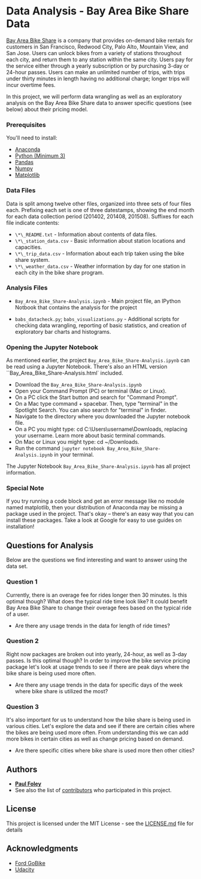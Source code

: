 # Data Analysis - Bay Area Bike Share Data

[Bay Area Bike Share](https://www.fordgobike.com/) is a company that provides on-demand bike rentals for customers in San Francisco, Redwood City, Palo Alto, Mountain View, and San Jose. Users can unlock bikes from a variety of stations throughout each city, and return them to any station within the same city. Users pay for the service either through a yearly subscription or by purchasing 3-day or 24-hour passes. Users can make an unlimited number of trips, with trips under thirty minutes in length having no additional charge; longer trips will incur overtime fees.

In this project, we will perform data wrangling as well as an exploratory analysis on the Bay Area Bike Share data to answer specific questions (see below) about their pricing model.

### Prerequisites
You'll need to install:

* [Anaconda](https://www.continuum.io/downloads)
* [Python (Minimum 3)](https://www.continuum.io/blog/developer-blog/python-3-support-anaconda)
* [Pandas](https://anaconda.org/anaconda/pandas)
* [Numpy](https://anaconda.org/anaconda/numpy)
* [Matplotlib](https://anaconda.org/anaconda/matplotlib)

### Data Files
Data is split among twelve other files, organized into three sets of four files
each. Prefixing each set is one of three datestamps, showing the end month for
each data collection period (201402, 201408, 201508). Suffixes for each file
indicate contents:

* `\*\_README.txt` - Information about contents of data files.
* `\*\_station_data.csv` - Basic information about station locations and
capacities.
* `\*\_trip_data.csv` - Information about each trip taken using the bike share
system.
* `\*\_weather_data.csv` - Weather information by day for one station in each
city in the bike share program.

### Analysis Files
* `Bay_Area_Bike_Share-Analysis.ipynb` - Main project file, an IPython Notbook that contains the analysis for the project

* `babs_datacheck.py`; `babs_visualizations.py` - Additional scripts for checking data wrangling, reporting of basic statistics, and creation of exploratory bar charts and histograms.

### Opening the Jupyter Notebook
As mentioned earlier, the project `Bay_Area_Bike_Share-Analysis.ipynb` can be read using a Jupyter Notebook. There's also an HTML version ``Bay_Area_Bike_Share-Analysis.html` included.

* Download the `Bay_Area_Bike_Share-Analysis.ipynb`
* Open your Command Prompt (PC) or terminal (Mac or Linux).
* On a PC click the Start button and search for "Command Prompt".
* On a Mac type command + spacebar. Then, type "terminal" in the Spotlight Search. You can also search for "terminal" in finder.
* Navigate to the directory where you downloaded the Jupyter notebook file.
* On a PC you might type: cd C:\Users\username\Downloads\, replacing your username. Learn more about basic terminal commands.
* On Mac or Linux you might type: cd ~/Downloads.
* Run the command `jupyter notebook Bay_Area_Bike_Share-Analysis.ipynb` in your terminal.

The Jupyter Notebook `Bay_Area_Bike_Share-Analysis.ipynb` has all project information.

### Special Note
If you try running a code block and get an error message like no module named matplotlib, then your distribution of Anaconda may be missing a package used in the project. That's okay – there's an easy way that you can install these packages. Take a look at Google for easy to use guides on installation!


## Questions for Analysis
Below are the questions we find interesting and want to answer using the data set. 

### Question 1

Currently, there is an overage fee for rides longer then 30 minutes. Is this optimal though? What does the typical ride time look like? It could benefit Bay Area Bike Share to change their overage fees based on the typical ride of a user.

* Are there any usage trends in the data for length of ride times?

### Question 2

Right now packages are broken out into yearly, 24-hour, as well as 3-day passes. Is this optimal though? In order to improve the bike service pricing package let's look at usage trends to see if there are peak days where the bike share is being used more often.

* Are there any usage trends in the data for specific days of the week where bike share is utilized the most?

### Question 3

It's also important for us to understand how the bike share is being used in various cities. Let's explore the data and see if there are certain cities where the bikes are being used more often. From understanding this we can add more bikes in certain cities as well as change pricing based on demand.

* Are there specific cities where bike share is used more then other cities?


## Authors

* [**Paul Foley**](https://github.com/paulfoley)
* See also the list of [contributors](https://github.com/paulfoley/data-analyst/tree/master/Bay_Area_Bike_Share-Analysis) who participated in this project.

## License

This project is licensed under the MIT License - see the [LICENSE.md](LICENSE.md) file for details

## Acknowledgments

* [Ford GoBike](https://www.fordgobike.com/)
* [Udacity](https://www.udacity.com/)